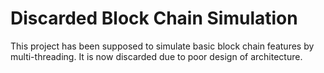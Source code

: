 # Discarded Block Chain Simulation
This project has been supposed to simulate basic block chain features by multi-threading. It is now discarded due to poor design of architecture.
